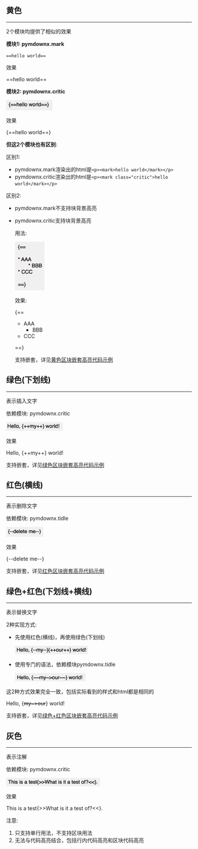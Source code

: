 ## **黄色**

---

2个模块均提供了相似的效果

**模块1: pymdownx.mark**

```text
==hello world==
```

效果

==hello world==

**模块2: pymdownx.critic**

![](../assets/screenshots/hl_critic.png)

效果

{==hello world==}

**但这2个模块也有区别**:

区别1:

- pymdownx.mark渲染出的html是`<p><mark>hello world</mark></p>`
- pymdownx.critic渲染出的html是`<p><mark class="critic">hello world</mark></p>`

区别2:

- pymdownx.mark不支持块背景高亮
- pymdownx.critic支持块背景高亮

	用法:

	![](../assets/screenshots/hl_critic_block.png)

	效果:

	{==

	* AAA
		* BBB
	* CCC

	==}

	支持嵌套，详见[黄色区块嵌套高亮代码示例](./../../syntax/nest_yellow_code/)

## **绿色(下划线)**

---

表示插入文字

依赖模块: pymdownx.critic

![](../assets/screenshots/hl_critic_underline.png)

效果

Hello, {++my++} world!

支持嵌套，详见[绿色区块嵌套高亮代码示例](./../../syntax/nest_green_code/)

## **红色(横线)**

---

表示删除文字

依赖模块: pymdownx.tidle

![](../assets/screenshots/hl_tilde.png)

效果

{--delete me--}

支持嵌套，详见[红色区块嵌套高亮代码示例](./../../syntax/nest_red_code/)

## **绿色+红色(下划线+横线)**

---

表示替换文字

2种实现方式:

- 先使用红色(横线)，再使用绿色(下划线)

	![](../assets/screenshots/hl_delete_and_insert.png)

- 使用专门的语法，依赖模块pymdownx.tidle

	![](../assets/screenshots/hl_replace.png)

这2种方式效果完全一致，包括实际看到的样式和html都是相同的

Hello, {~~my~>our~~} world!

支持嵌套，详见[绿色+红色区块嵌套高亮代码示例](./../../syntax/nest_greenred_code/)

## **灰色**

---

表示注解

依赖模块: pymdownx.critic

![](../assets/screenshots/hl_critic_note.png)

效果

This is a test{>>What is it a test of?<<}.

注意:

1. 只支持单行用法，不支持区块用法
2. 无法与代码高亮结合，包括行内代码高亮和区块代码高亮
